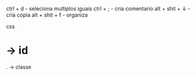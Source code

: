ctrl + d - seleciona multiplos iguais
ctrl + ; - cria comentario
alt + shit + ↓ - cria cópia
alt + shit + f - organiza

css 
# -> id
. -> classe

